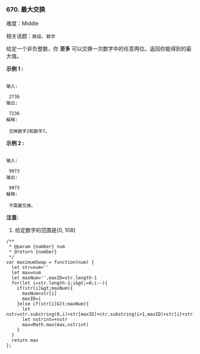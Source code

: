### 670. 最大交换

难度：Middle

相关话题：`数组`、`数学`

给定一个非负整数，你 **至多** 可以交换一次数字中的任意两位。返回你能得到的最大值。



 **示例 1 :** 





```

输入:

 2736
输出:

 7236
解释:

 交换数字2和数字7。

```

 **示例 2 :** 





```

输入:

 9973
输出:

 9973
解释:

 不需要交换。

```

 **注意:** 





1. 给定数字的范围是[0, 108]






```
/**
 * @param {number} num
 * @return {number}
 */
var maximumSwap = function(num) {
  let str=num+''
  let max=num
  let maxNum='',maxID=str.length-1
  for(let i=str.length-1;i&gt;=0;i--){
    if(str[i]&gt;maxNum){
      maxNum=str[i]
      maxID=i
    }else if(str[i]&lt;maxNum){
      let nstr=str.substring(0,i)+str[maxID]+str.substring(i+1,maxID)+str[i]+str.substring(maxID+1)
      let nstrint=+nstr
      max=Math.max(max,nstrint)
    }
  }
  return max
};



```
